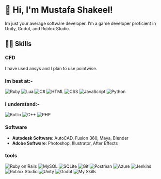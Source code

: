 # 👋 Hi, I'm Mustafa Shakeel!

Im just your average software developer. I’m a game developer proficient in Unity, Godot, and Roblox Studio. 

## 🧑‍💻 Skills
### CFD

I have used ansys and I plan to use pointwise.

### Im best at:-

![Ruby](https://skillicons.dev/icons?i=ruby)
![Lua](https://skillicons.dev/icons?i=lua) 
![C#](https://skillicons.dev/icons?i=cs)
![HTML](https://skillicons.dev/icons?i=html) 
![CSS](https://skillicons.dev/icons?i=css) 
![JavaScript](https://skillicons.dev/icons?i=javascript) 
![Python](https://skillicons.dev/icons?i=python) 

### i understand:-

![Kotlin](https://skillicons.dev/icons?i=kotlin) 
![C++](https://skillicons.dev/icons?i=cpp)
![PHP](https://skillicons.dev/icons?i=php) 
### Software
- **Autodesk Software**: AutoCAD, Fusion 360, Maya, Blender
- **Adobe Software**: Photoshop, Illustrator, After Effects

### tools
![Ruby on Rails](https://skillicons.dev/icons?i=rails)
![MySQL](https://skillicons.dev/icons?i=mysql)
![SQLite](https://skillicons.dev/icons?i=sqlite)
![Git](https://skillicons.dev/icons?i=git)
![Postman](https://skillicons.dev/icons?i=postman)
![Azure](https://skillicons.dev/icons?i=azure)
![Jenkins](https://skillicons.dev/icons?i=jenkins)
![Roblox Studio](https://skillicons.dev/icons?i=robloxstudio)
![Unity](https://skillicons.dev/icons?i=unity)
![Godot](https://skillicons.dev/icons?i=godot)
![My Skills](https://skillicons.dev/icons?i=gtk,electron,tauri,androidstudio,vscode,dotnet)



